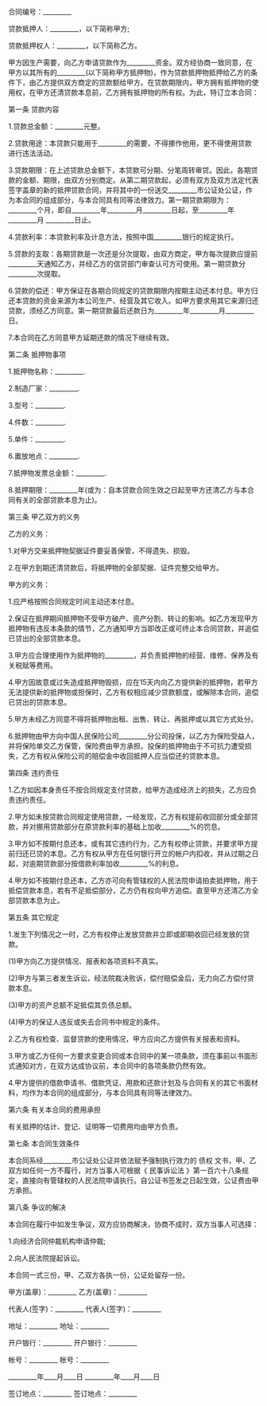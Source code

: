 
 


合同编号：_________


贷款抵押人：_________，以下简称甲方;


贷款抵押权人：_________，以下简称乙方。


甲方因生产需要，向乙方申请贷款作为_________资金。双方经协商一致同意，在甲方以其所有的_________(以下简称甲方抵押物)，作为贷款抵押物抵押给乙方的条件下，由乙方提供双方商定的贷款额给甲方。在贷款期限内，甲方拥有抵押物的使用权，在甲方还清贷款本息前，乙方拥有抵押物的所有权。为此，特订立本合同：


第一条 贷款内容


1.贷款总金额：_________元整。


2.贷款用途：本贷款只能用于_________的需要，不得挪作他用，更不得使用贷款进行违法活动。


3.贷款期限：在上述贷款总金额下，本贷款可分期、分笔周转审贷。因此，各期贷款的金额、期限，由双方分别商定。从第二期贷款起，必须有双方及双方法定代表签字盖章的新的抵押贷款合同，并将其中的一份送交_________市公证处公证，作为本合同的组成部分，与本合同具有同等法律效力。第一期贷款期限为：_________个月，即自_________年_________月_________日起，至_________年_________月 _________日止。


4.贷款利率：本贷款利率及计息方法，按照中国_________银行的规定执行。


5.贷款的支取：各期贷款是一次还是分次提取，由双方商定，甲方每次提款应提前_________天通知乙方，并经乙方的信贷部门审查认可方可使用。第一期贷款分_________次提取。


6.贷款的偿还：甲方保证在各期合同规定的贷款期限内按期主动还本付息。甲方归还本贷款的资金来源为本公司生产、经营及其它收入。如甲方要求用其它来源归还贷款，须经乙方同意。第一期贷款最后还款日为_________年_________月_________日。


7.本合同在乙方同意甲方延期还款的情况下继续有效。


第二条 抵押物事项


1.抵押物名称：_________.


2.制造厂家：_________.


3.型号：_________.


4.件数：_________.


5.单件：_________.


6.置放地点：_________.


7.抵押物发票总金额：_________.


8.抵押期限：_________年(或为：自本贷款合同生效之日起至甲方还清乙方与本合同有关的全部贷款本息为止)。


第三条 甲乙双方的义务


乙方的义务：


1.对甲方交来抵押物契据证件要妥善保管，不得遗失、损毁。


2.在甲方到期还清贷款后，将抵押物的全部契据、证件完整交给甲方。


甲方的义务：


1.应严格按照合同规定时间主动还本付息。


2.保证在抵押期间抵押物不受甲方破产、资产分割、转让的影响。如乙方发现甲方抵押物有违反本条款的情节，乙方通知甲方当即改正或可终止本合同贷款，并追偿已贷出的全部贷款本息。


3.甲方应合理使用作为抵押物的_________，并负责抵押物的经营、维修、保养及有关税赋等费用。


4.甲方因故意或过失造成抵押物毁损，应在15天内向乙方提供新的抵押物，若甲方无法提供新的抵押物或担保时，乙方有权相应减少贷款额度，或解除本合同，追偿已贷出的贷款本息。


5.甲方未经乙方同意不得将抵押物出租、出售、转让、再抵押或以其它方式处分。


6.抵押物由甲方向中国人民保险公司_________分公司投保，以乙方为保险受益人，并将保险单交乙方保管，保险费由甲方承担。投保的抵押物由于不可抗力遭受损失，乙方有权从保险公司的赔偿金中收回抵押人应当偿还的贷款本息。


第四条 违约责任


1.乙方如因本身责任不按合同规定支付贷款，给甲方造成经济上的损失，乙方应负责违约责任。


2.甲方如未按贷款合同规定使用贷款，一经发现，乙方有权提前收回部分或全部贷款，并对挪用贷款部分在原贷款利率的基础上加收_________%的罚息。


3.甲方如不按期付息还本，或有其它违约行为，乙方有权停止贷款，并要求甲方提前归还已贷的本息。乙方有权从甲方在任何银行开立的帐户内扣收，并从过期之日起，对逾期贷款部分按借款利率加收_________%的利息。


4.甲方如不按期付息还本，乙方亦可向有管辖权的人民法院申请拍卖抵押物，用于抵偿贷款本息，若有不足抵偿部分，乙方仍有权向甲方追偿。直至甲方还清乙方全部贷款本息为止。


第五条 其它规定


1.发生下列情况之一时，乙方有权停止发放贷款并立即或即期收回已经发放的贷款。


(1)甲方向乙方提供情况、报表和各项资料不真实。


(2)甲方与第三者发生诉讼，经法院裁决败诉，偿付赔偿金后，无力向乙方偿付贷款本息。


(3)甲方的资产总额不足抵偿其负债总额。


(4)甲方的保证人违反或失去合同书中规定的条件。


2.乙方有权检查、监督贷款的使用情况，甲方应向乙方提供有关报表和资料。


3.甲方或乙方任何一方要求变更合同或本合同中的某一项条款，须在事前以书面形式通知对方，在双方达成协议前，本合同中的各项条款仍然有效。


4.甲方提供的借款申请书、借款凭证、用款和还款计划及与合同有关的其它书面材料，均作为本合同的组成部分，与本合同具有同等法律效力。


第六条 有关本合同的费用承担


有关抵押的估计、登记、证明等一切费用均由甲方负责。


第七条 本合同生效条件


本合同系经_________市公证处公证并依法赋予强制执行效力的
债权
文书，甲、乙双方如任何一方不履行，对方当事人可根据《
民事诉讼法
》第一百六十八条规定，直接向有管辖权的人民法院申请执行。自公证书签发之日起生效，公证费由甲方承担。


第八条 争议的解决


本合同在履行中如发生争议，双方应协商解决，协商不成时，双方当事人可选择：


1.向经济合同仲裁机构申请仲裁;


2.向人民法院提起诉讼。


本合同一式三份，甲、乙双方各执一份，公证处留存一份。


甲方(盖章)：_________ 乙方(盖章)：_________


代表人(签字)：_________ 代表人(签字)：_________


地址：_________ 地址：_________


开户银行：_________ 开户银行：_________


帐号：_________ 帐号：_________


_________年____月____日 _________年____月____日


签订地点：_________ 签订地点：_________
 


 

 
 
 
 
 
  


  
 

  


  


  
 
 
 
 

